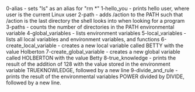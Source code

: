 0-alias - sets "ls" as an alias for "rm *"
1-hello_you - prints hello user, where user is the current Linux user
2-path - adds /action to the PATH such that /action is the last directory the shell looks into when looking for a program
3-paths - counts the number of directories in the PATH environmental variable
4-global_variables - lists environment variables
5-local_variables - lists all local variables and environment variables, and functions
6-create_local_variable - creates a new local variable called BETTY with the value Holberton
7-create_global_variable - creates a new global variable called HOLBERTON with the value Betty
8-true_knowledge - prints the result of the addition of 128 with the value stored in the environment variable TRUEKNOWLEDGE, followed by a new line
9-divide_and_rule - prints the result of the environmental variables POWER divided by DIVIDE, followed by a new line.